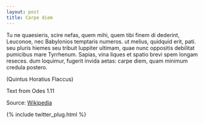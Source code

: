 ```yaml
---
layout: post
title: Carpe diem
---
```


Tu ne quaesieris, scire nefas, quem mihi, quem tibi
finem di dederint, Leuconoe, nec Babylonios
temptaris numeros. ut melius, quidquid erit, pati.
seu pluris hiemes seu tribuit Iuppiter ultimam,
quae nunc oppositis debilitat pumicibus mare
Tyrrhenum. Sapias, vina liques et spatio brevi
spem longam reseces. dum loquimur, fugerit invida
aetas: carpe diem, quam minimum credula postero.

(Quintus Horatius Flaccus)

Text from Odes 1.11 

Source: [Wikipedia](https://en.wikipedia.org/wiki/Carpe_diem)

{% include twitter_plug.html %}
